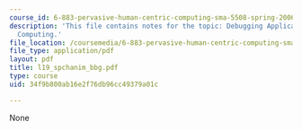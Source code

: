 ```yaml
---
course_id: 6-883-pervasive-human-centric-computing-sma-5508-spring-2006
description: 'This file contains notes for the topic: Debugging Applications in Pervasive
  Computing.'
file_location: /coursemedia/6-883-pervasive-human-centric-computing-sma-5508-spring-2006/34f9b800ab16e2f76db96cc49379a01c_l19_spchanim_bbg.pdf
file_type: application/pdf
layout: pdf
title: l19_spchanim_bbg.pdf
type: course
uid: 34f9b800ab16e2f76db96cc49379a01c

---
```

None